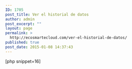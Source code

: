 ```yaml
---
ID: 1705
post_title: Ver el historial de datos
author: admin
post_excerpt: ""
layout: page
permalink: >
  http://ecosmartecloud.com/ver-el-historial-de-datos/
published: true
post_date: 2015-01-08 14:37:43
---
```

<!--?php  error_reporting(E_ERROR | E_PARSE); ?--> [php snippet=16]